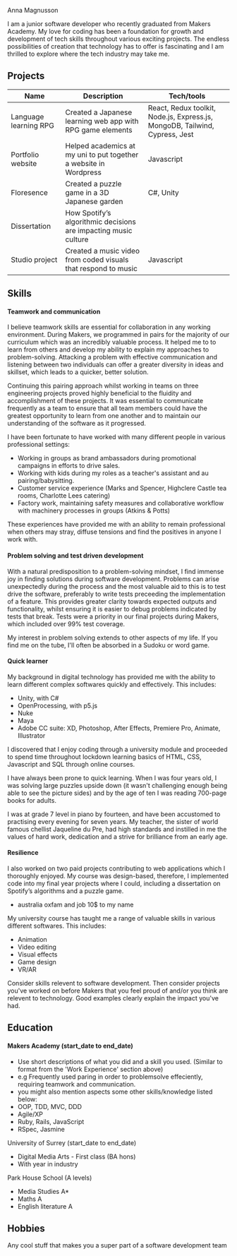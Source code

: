 Anna Magnusson

I am a junior software developer who recently graduated from Makers Academy. My love for coding has been a foundation for growth and development of tech skills throughout various exciting projects. The endless possibilities of creation that technology has to offer is fascinating and I am thrilled to explore where the tech industry may take me.


## Projects

| Name                         | Description                                                            | Tech/tools        |
| ---------------------------- | ---------------------------------------------------------------------- | ----------------- |
| Language learning RPG        | Created a Japanese learning web app with RPG game elements             | React, Redux toolkit, Node.js, Express.js, MongoDB, Tailwind, Cypress, Jest            |
| Portfolio website            | Helped academics at my uni to put together a website in Wordpress      | Javascript        |
| Floresence                   | Created a puzzle game in a 3D Japanese garden       | C#, Unity         |
| Dissertation                 | How Spotify’s algorithmic decisions are impacting music culture        |                   |
| Studio project               | Created a music video from coded visuals that respond to music         | Javascript        |

## Skills

#### Teamwork and communication

I believe teamwork skills are essential for collaboration in any working environment. During Makers, we programmed in pairs for the majority of our curriculum which was an incredibly valuable process. It helped me to to learn from others and develop my ability to explain my approaches to problem-solving. Attacking a problem with effective communication and listening between two individuals can offer a greater diversity in ideas and skillset, which leads to a quicker, better solution. 

Continuing this pairing approach whilst working in teams on three engineering projects proved highly beneficial to the fluidity and accomplishment of these projects. It was essential to communicate frequently as a team to ensure that all team members could have the greatest opportunity to learn from one another and to maintain our understanding of the software as it progressed. 

I have been fortunate to have worked with many different people in various professional settings:

- Working in groups as brand ambassadors during promotional campaigns in efforts to drive sales. 
- Working with kids during my roles as a teacher's assistant and au pairing/babysitting.
- Customer service experience (Marks and Spencer, Highclere Castle tea rooms, Charlotte Lees catering)
- Factory work, maintaining safety measures and collaborative workflow with machinery processes in groups (Atkins & Potts)

These experiences have provided me with an ability to remain professional when others may stray, diffuse tensions and find the positives in anyone I work with. 


#### Problem solving and test driven development 

With a natural predisposition to a problem-solving mindset, I find immense joy in finding solutions during software development. 
Problems can arise unexpectedly during the process and the most valuable aid to this is to test drive the software, preferably to write tests preceeding the implementation of a feature. This provides greater clarity towards expected outputs and functionality, whilst ensuring it is easier to debug problems indicated by tests that break. Tests were a priority in our final projects during Makers, which included over 99% test coverage. 

My interest in problem solving extends to other aspects of my life. If you find me on the tube, I'll often be absorbed in a Sudoku or word game.


#### Quick learner 

My background in digital technology has provided me with the ability to learn different complex softwares quickly and effectively. This includes:

- Unity, with C#
- OpenProcessing, with p5.js
- Nuke
- Maya
- Adobe CC suite: XD, Photoshop, After Effects, Premiere Pro, Animate, Illustrator

I discovered that I enjoy coding through a university module and proceeded to spend time throughout lockdown learning basics of HTML, CSS, Javascript and SQL through online courses.

I have always been prone to quick learning. When I was four years old, I was solving large puzzles upside down (it wasn't challenging enough being able to see the picture sides) and by the age of ten I was reading 700-page books for adults. 

I was at grade 7 level in piano by fourteen, and have been accustomed to practising every evening for seven years. My teacher, the sister of world famous chellist Jaqueline du Pre, had high standards and instilled in me the values of hard work, dedication and a strive for brilliance from an early age.

#### Resilience 

I also worked on two paid projects contributing to web applications which I thoroughly enjoyed. My course was design-based, therefore, I implemented code into my final year projects where I could, including a dissertation on Spotify’s algorithms and a puzzle game. 


- australia oxfam and job 10$ to my name

My university course has taught me a range of valuable skills in various different softwares. This includes:

- Animation
- Video editing
- Visual effects
- Game design
- VR/AR

Consider skills relevent to software development. Then consider projects you've worked on before Makers that you feel proud of and/or you think are relevent to technology. Good examples clearly explain the impact you've had. 


## Education

#### Makers Academy (start_date to end_date)
- Use short descriptions of what you did and a skill you used. (Similar to format from the 'Work Experience' section above)
- e.g Frequently used paring in order to problemsolve effeciently, requiring teamwork and communication.
- you might also mention aspects some other skills/knowledge listed below: 
- OOP, TDD, MVC, DDD
- Agile/XP
- Ruby, Rails, JavaScript
- RSpec, Jasmine

University of Surrey (start_date to end_date)

- Digital Media Arts - First class (BA hons)
- With year in industry

Park House School (A levels)

- Media Studies A*
- Maths A
- English literature A


## Hobbies

Any cool stuff that makes you a super part of a software development team